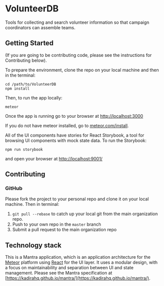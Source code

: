 # VolunteerDB

Tools for collecting and search volunteer information so that campaign coordinators can assemble teams.

## Getting Started

(If you are going to be contributing code, please see the instructions for Contributing below).

To prepare the environment, clone the repo on your local machine and then in the terminal:

```
cd /path/to/VolunteerDB
npm install
```

Then, to run the app locally:

```
meteor
```

Once the app is running go to your browser at [http://localhost:3000](localhost:3000)

If you do not have meteor installed, go to [meteor.com/install](https://meteor.com/install).

All of the UI components have stories for React Storybook, a tool for browsing UI components with mock state data. To run the Storybook:

```
npm run storybook
```

and open your browser at [http://localhost:9001/](http://localhost:9001/)

## Contributing

### GitHub

Please fork the project to your personal repo and clone it on your local machine. Then in terminal:

1. `git pull --rebase` to catch up your local git from the main organization repo.
1. Push to your own repo in the `master` branch
1. Submit a pull request to the main organization repo


## Technology stack

This is a Mantra application, which is an application architecture for the [Meteor](meteor.com) platform using [React](reactjs.com) for the UI layer. It uses a modular design, with a focus on maintainability and separation between UI and state management. Please see the Mantra specification at [https://kadirahq.github.io/mantra/](https://kadirahq.github.io/mantra/).
